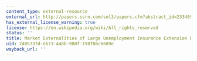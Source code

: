 ```yaml
---
content_type: external-resource
external_url: http://papers.ssrn.com/sol3/papers.cfm?abstract_id=2334696##
has_external_license_warning: true
license: https://en.wikipedia.org/wiki/All_rights_reserved
status: ''
title: Market Externalities of Large Unemployment Insurance Extension Programs
uid: 2405737d-eb73-448b-980f-198f86c6689e
wayback_url: ''
---
```

